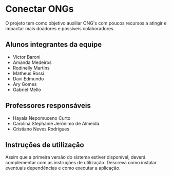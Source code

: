 # Conectar ONGs

O projeto tem como objetivo auxiliar ONG's com poucos recursos a atingir e impactar mais doadores e possíveis colaboradores.

## Alunos integrantes da equipe

* Victor Baroni
* Amanda Medeiros
* Rodinelly Martins
* Matheus Rossi
* Davi Edmundo
* Ary Gomes
* Gabriel Mello

## Professores responsáveis

* Hayala Nepomuceno Curto
* Carolina Stephanie Jerônimo de Almeida
* Cristiano Neves Rodrigues


## Instruções de utilização

Assim que a primeira versão do sistema estiver disponível, deverá complementar com as instruções de utilização. Descreva como instalar eventuais dependências e como executar a aplicação.
